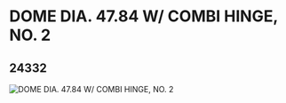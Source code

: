 # DOME DIA. 47.84 W/ COMBI HINGE, NO. 2
## 24332
![DOME DIA. 47.84 W/ COMBI HINGE, NO. 2](https://lc-www-live-s.legocdn.com/media/bricks/5/2/6132205.jpg)